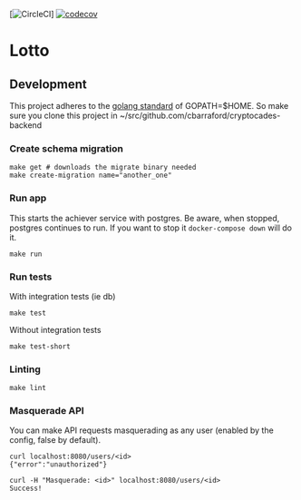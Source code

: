 [![CircleCI](https://circleci.com/gh/cbarraford/cryptocades-backend/tree/master.svg?style=svg&circle-token=e41380660a1b6ecd373ffc742a8f6df7cd821bcb)]
[![codecov](https://codecov.io/gh/cbarraford/cryptocades-backend/branch/master/graph/badge.svg?token=e1O9Ww2XUC)](https://codecov.io/gh/cbarraford/cryptocades-backend)

Lotto
=====

## Development
This project adheres to the [golang
standard](https://golang.org/doc/code.html#Organization) of GOPATH=$HOME. So make sure you
clone this project in ~/src/github.com/cbarraford/cryptocades-backend

### Create schema migration
```
make get # downloads the migrate binary needed
make create-migration name="another_one"
```

### Run app
This starts the achiever service with postgres. Be aware, when stopped,
postgres continues to run. If you want to stop it `docker-compose down` will
do it.
```
make run
```

### Run tests
With integration tests (ie db)
```
make test
```

Without integration tests
```
make test-short
```

### Linting
```
make lint
```

### Masquerade API
You can make API requests masquerading as any user (enabled by the config,
false by default).

```
curl localhost:8080/users/<id>
{"error":"unauthorized"}

curl -H "Masquerade: <id>" localhost:8080/users/<id>
Success!
```

